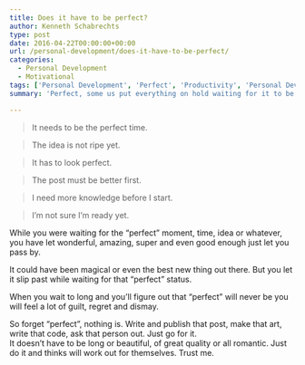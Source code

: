 ```yaml
---
title: Does it have to be perfect?
author: Kenneth Schabrechts
type: post
date: 2016-04-22T00:00:00+00:00
url: /personal-development/does-it-have-to-be-perfect/
categories:
  - Personal Development
  - Motivational
tags: ['Personal Development', 'Perfect', 'Productivity', 'Personal Development']
summary: 'Perfect, some us put everything on hold waiting for it to be perfect. But will that ever come?'

---
```

> It needs to be the perfect time.

> The idea is not ripe yet.

> It has to look perfect.

> The post must be better first.

> I need more knowledge before I start.

> I’m not sure I’m ready yet.

While you were waiting for the “perfect” moment, time, idea or whatever, you have let wonderful, amazing, super and even good enough just let you pass by.

It could have been magical or even the best new thing out there. But you let it slip past while waiting for that “perfect” status.

When you wait to long and you’ll figure out that “perfect” will never be you will feel a lot of guilt, regret and dismay.

So forget “perfect”, nothing is. Write and publish that post, make that art, write that code, ask that person out. Just go for it.<br /> It doesn’t have to be long or beautiful, of great quality or all romantic. Just do it and thinks will work out for themselves. Trust me.